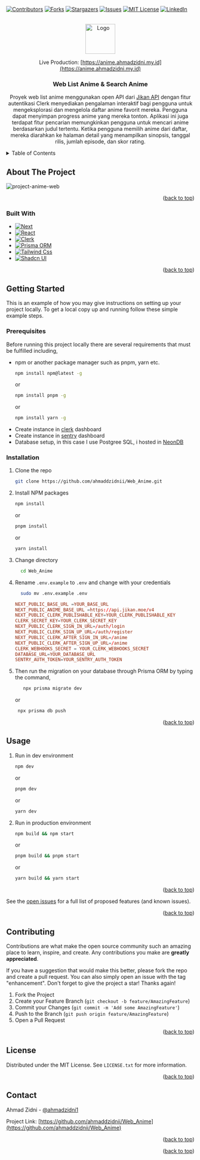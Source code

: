 <!-- Improved compatibility of back to top link: See: https://github.com/othneildrew/Best-README-Template/pull/73 -->

<a name="readme-top"></a>

<!--
*** Thanks for checking out the Best-README-Template. If you have a suggestion
*** that would make this better, please fork the repo and create a pull request
*** or simply open an issue with the tag "enhancement".
*** Don't forget to give the project a star!
*** Thanks again! Now go create something AMAZING! :D
-->

<!-- PROJECT SHIELDS -->
<!--
*** I'm using markdown "reference style" links for readability.
*** Reference links are enclosed in brackets [ ] instead of parentheses ( ).
*** See the bottom of this document for the declaration of the reference variables
*** for contributors-url, forks-url, etc. This is an optional, concise syntax you may use.
*** https://www.markdownguide.org/basic-syntax/#reference-style-links
-->

[![Contributors][contributors-shield]][contributors-url]
[![Forks][forks-shield]][forks-url]
[![Stargazers][stars-shield]][stars-url]
[![Issues][issues-shield]][issues-url]
[![MIT License][license-shield]][license-url]
[![LinkedIn][linkedin-shield]][linkedin-url]


<!-- PROJECT LOGO -->
<br />
<div align="center">
  <a href="https://github.com/ahmaddzidnii/Web_Anime">
    <img src="https://ui-avatars.com/api/?name=Web%20Anime&rounded=true" alt="Logo" width="80" height="80">
  </a>

Live Production: [https://anime.ahmadzidni.my.id](https://anime.ahmadzidni.my.id)

<h3 align="center">Web List Anime & Search Anime</h3>
  <p align="center">
    Proyek web list anime menggunakan open API dari <a href="https://docs.api.jikan.moe/">Jikan API</a> dengan fitur autentikasi Clerk menyediakan pengalaman interaktif bagi pengguna untuk mengeksplorasi dan mengelola daftar anime favorit mereka. Pengguna dapat menyimpan progress anime yang mereka tonton. Aplikasi ini juga terdapat fitur pencarian memungkinkan pengguna untuk mencari anime berdasarkan judul tertentu. Ketika pengguna memilih anime dari daftar, mereka diarahkan ke halaman detail yang menampilkan sinopsis, tanggal rilis, jumlah episode, dan skor rating.
  </p>
</div>

<!-- TABLE OF CONTENTS -->
<details>
  <summary>Table of Contents</summary>
  <ol>
    <li>
      <a href="#about-the-project">About The Project</a>
      <ul>
        <li><a href="#built-with">Built With</a></li>
      </ul>
    </li>
    <li>
      <a href="#getting-started">Getting Started</a>
      <ul>
        <li><a href="#prerequisites">Prerequisites</a></li>
        <li><a href="#installation">Installation</a></li>
      </ul>
    </li>
    <li><a href="#usage">Usage</a></li>
    <li><a href="#contributing">Contributing</a></li>
    <li><a href="#license">License</a></li>
    <li><a href="#contact">Contact</a></li>
  </ol>
</details>

<!-- ABOUT THE PROJECT -->

## About The Project

![project-anime-web](https://github.com/ahmaddzidnii/Web_Anime/assets/138422717/88281809-b498-452f-9eae-44b4f8b2299c)

<p align="right">(<a href="#readme-top">back to top</a>)</p>

### Built With

- [![Next][Next.js]][Next-url]
- [![React][React.js]][React-url]
- [![Clerk][Clerk]][Clerk-url]
- [![Prisma ORM][Prisma]][Prisma-url]
- [![Tailwind Css][Tailwind-CSS]][Tailwind-CSS-url]
- [![Shadcn UI][ShadcnUI]][ShadcnUI-url]


<p align="right">(<a href="#readme-top">back to top</a>)</p>

<!-- GETTING STARTED -->

## Getting Started

This is an example of how you may give instructions on setting up your project locally.
To get a local copy up and running follow these simple example steps.

### Prerequisites

Before running this project locally there are several requirements that must be fulfilled including,

- npm or another package manager such as pnpm, yarn etc.
  ```sh
  npm install npm@latest -g
  ```
  or
  ```sh
  npm install pnpm -g
  ```
  or
  ```sh
  npm install yarn -g
  ```
- Create instance in [clerk](https://clerk.com/) dashboard
- Create instance in [sentry](https://sentry.io/) dashboard
- Database setup, in this case I use Postgree SQL, i hosted in [NeonDB](https://neon.tech/)


### Installation

1. Clone the repo
   ```sh
   git clone https://github.com/ahmaddzidnii/Web_Anime.git
   ```
2. Install NPM packages
   ```sh
   npm install
   ```
   or
   ```sh
   pnpm install
   ```
   or
   ```sh
   yarn install
   ```
3. Change directory
   ```bash
     cd Web_Anime
   ```
4. Rename `.env.example` to `.env` and change with your credentials

   ```bash
     sudo mv .env.example .env
   ```

   ```conf
   NEXT_PUBLIC_BASE_URL =YOUR_BASE_URL
   NEXT_PUBLIC_ANIME_BASE_URL =https://api.jikan.moe/v4
   NEXT_PUBLIC_CLERK_PUBLISHABLE_KEY=YOUR_CLERK_PUBLISHABLE_KEY
   CLERK_SECRET_KEY=YOUR_CLERK_SECRET_KEY
   NEXT_PUBLIC_CLERK_SIGN_IN_URL=/auth/login
   NEXT_PUBLIC_CLERK_SIGN_UP_URL=/auth/register
   NEXT_PUBLIC_CLERK_AFTER_SIGN_IN_URL=/anime
   NEXT_PUBLIC_CLERK_AFTER_SIGN_UP_URL=/anime
   CLERK_WEBHOOKS_SECRET = YOUR_CLERK_WEBHOOKS_SECRET
   DATABASE_URL=YOUR_DATABASE_URL
   SENTRY_AUTH_TOKEN=YOUR_SENTRY_AUTH_TOKEN
   ```
5. Then run the migration on your database through Prisma ORM by typing the command,
   ```sh
      npx prisma migrate dev
    ```
   or
     ```sh
      npx prisma db push
    ```

<p align="right">(<a href="#readme-top">back to top</a>)</p>

<!-- USAGE EXAMPLES -->

## Usage

1. Run in dev environment
   ```sh
   npm dev
   ```
   or
   ```sh
   pnpm dev
   ```
   or
   ```sh
   yarn dev
   ```
2. Run in production environment
   ```sh
   npm build && npm start
   ```
   or
   ```sh
   pnpm build && pnpm start
   ```
   or
   ```sh
   yarn build && yarn start
   ```

<p align="right">(<a href="#readme-top">back to top</a>)</p>

See the [open issues](https://github.com/ahmaddzidnii/Web_Anime/issues) for a full list of proposed features (and known issues).

<p align="right">(<a href="#readme-top">back to top</a>)</p>

<!-- CONTRIBUTING -->

## Contributing

Contributions are what make the open source community such an amazing place to learn, inspire, and create. Any contributions you make are **greatly appreciated**.

If you have a suggestion that would make this better, please fork the repo and create a pull request. You can also simply open an issue with the tag "enhancement".
Don't forget to give the project a star! Thanks again!

1. Fork the Project
2. Create your Feature Branch (`git checkout -b feature/AmazingFeature`)
3. Commit your Changes (`git commit -m 'Add some AmazingFeature'`)
4. Push to the Branch (`git push origin feature/AmazingFeature`)
5. Open a Pull Request

<p align="right">(<a href="#readme-top">back to top</a>)</p>

<!-- LICENSE -->

## License

Distributed under the MIT License. See `LICENSE.txt` for more information.

<p align="right">(<a href="#readme-top">back to top</a>)</p>

<!-- CONTACT -->

## Contact

Ahmad Zidni - [@ahmadzidni1](https://www.instagram.com/ahmadzidni1/)

Project Link: [https://github.com/ahmaddzidnii/Web_Anime](https://github.com/ahmaddzidnii/Web_Anime)

<p align="right">(<a href="#readme-top">back to top</a>)</p>

<!-- ACKNOWLEDGMENTS -->

<!-- ## Acknowledgments

- []()
- []()
- []() -->

<p align="right">(<a href="#readme-top">back to top</a>)</p>

<!-- MARKDOWN LINKS & IMAGES -->
<!-- https://www.markdownguide.org/basic-syntax/#reference-style-links -->

[contributors-shield]: https://img.shields.io/github/contributors/ahmaddzidnii/Web_Anime.svg?style=for-the-badge
[contributors-url]: https://github.com/ahmaddzidnii/Web_Anime/graphs/contributors
[forks-shield]: https://img.shields.io/github/forks/ahmaddzidnii/Web_Anime.svg?style=for-the-badge
[forks-url]: https://github.com/ahmaddzidnii/Web_Anime/network/members
[stars-shield]: https://img.shields.io/github/stars/ahmaddzidnii/Web_Anime.svg?style=for-the-badge
[stars-url]: https://github.com/ahmaddzidnii/Web_Anime/stargazers
[issues-shield]: https://img.shields.io/github/issues/ahmaddzidnii/Web_Anime.svg?style=for-the-badge
[issues-url]: https://github.com/ahmaddzidnii/Web_Anime/issues
[license-shield]: https://img.shields.io/github/license/ahmaddzidnii/Web_Anime.svg?style=for-the-badge
[license-url]: https://github.com/ahmaddzidnii/Web_Anime/blob/master/LICENSE.txt
[linkedin-shield]: https://img.shields.io/badge/-LinkedIn-black.svg?style=for-the-badge&logo=linkedin&colorB=555
[linkedin-url]: https://www.linkedin.com/in/ahmad-zidni-hidayat/
[product-screenshot]: images/screenshot.png
[Next.js]: https://img.shields.io/badge/next.js-000000?style=for-the-badge&logo=nextdotjs&logoColor=white
[Next-url]: https://nextjs.org/
[React.js]: https://img.shields.io/badge/React-20232A?style=for-the-badge&logo=react&logoColor=61DAFB
[React-url]: https://reactjs.org/
[Tailwind-CSS]: https://img.shields.io/badge/Tailwindcss-20232A?style=for-the-badge&logo=tailwindcss&logoColor=61DAFB
[Tailwind-CSS-url]: https://tailwindcss.com/
[Clerk]: https://img.shields.io/badge/Clerk-20232A?style=for-the-badge&logo=clerk&logoColor=61DAFB
[Clerk-url]: https://clerk.com/
[ShadcnUI]: https://img.shields.io/badge/shadcn%20ui-20232A?style=for-the-badge&logo=shadcnui&logoColor=61DAFB
[ShadcnUI-url]: https://ui.shadcn.com/
[Prisma]: https://img.shields.io/badge/prisma-20232A?style=for-the-badge&logo=prisma&logoColor=61DAFB
[Prisma-url]: https://www.prisma.io/
